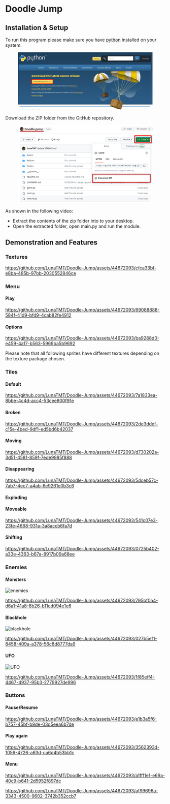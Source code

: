 # Doodle Jump



## Installation & Setup

To run this program please make sure you have [python](https://www.python.org/downloads/) installed on your system.

<div align="center">

<figure><img src=".gitbook/assets/image.png" alt=""><figcaption></figcaption></figure>

</div>

Download the ZIP folder from the GitHub repository.



<div align="center">

<figure><img src=".gitbook/assets/image (1).png" alt=""><figcaption></figcaption></figure>

</div>

As shown in the following video:

* Extract the contents of the zip folder into to your desktop.&#x20;
* Open the extracted folder, open main.py and run the module.





## Demonstration and Features

### Textures

https://github.com/LunaTMT/Doodle-Jump/assets/44672093/cfca33bf-e8ba-485b-97bb-2030552846ce

### Menu

#### Play

https://github.com/LunaTMT/Doodle-Jump/assets/44672093/69088888-584f-41d9-bfd9-4cab82fe4912

#### Options

https://github.com/LunaTMT/Doodle-Jump/assets/44672093/ba9288d0-e459-4a17-b563-5969ba5b9692

Please note that all following sprites have different textures depending on the texture package chosen.

### Tiles

#### Default

https://github.com/LunaTMT/Doodle-Jump/assets/44672093/7a1833ea-8bbe-4c4d-acc4-53cee800f91e

#### Broken

https://github.com/LunaTMT/Doodle-Jump/assets/44672093/2de3ddef-c15e-4bed-9df1-ed5bd6b42037

#### Moving

https://github.com/LunaTMT/Doodle-Jump/assets/44672093/d730202a-3d51-4581-859f-7ede9985f888

#### Disappearing

https://github.com/LunaTMT/Doodle-Jump/assets/44672093/5dceb57c-7ab7-4ec7-a4ab-6e9261e0b3c6

#### Exploding

#### Moveable

https://github.com/LunaTMT/Doodle-Jump/assets/44672093/541c07e3-23fe-4668-931a-3a8accb6fa7d

#### Shifting

https://github.com/LunaTMT/Doodle-Jump/assets/44672093/0725b402-a33e-4363-b67a-8917b09a68ee

### Enemies

#### Monsters

![enemies](https://github.com/LunaTMT/Doodle-Jump/assets/44672093/a3d2d224-35c8-4cb1-8e5a-374647f45f2c)

https://github.com/LunaTMT/Doodle-Jump/assets/44672093/795bf0a4-d6a1-41a8-8b26-b11cd094e1e6

#### Blackhole

![blackhole](https://github.com/LunaTMT/Doodle-Jump/assets/44672093/f97a6fc6-edee-4eec-90a2-45ff49690d64)

https://github.com/LunaTMT/Doodle-Jump/assets/44672093/027b5ef1-8458-409a-a378-56c8d8777da9

#### UFO

![UFO](https://github.com/LunaTMT/Doodle-Jump/assets/44672093/5d8c024f-c73d-4cf9-9f68-ca5e2c5c26ef)

https://github.com/LunaTMT/Doodle-Jump/assets/44672093/1f85eff4-4467-4937-95b3-2779927de996

### Buttons

#### Pause/Resume

https://github.com/LunaTMT/Doodle-Jump/assets/44672093/e1b3a5f6-b757-45bf-b9de-03d5eea6b7de

#### Play again

https://github.com/LunaTMT/Doodle-Jump/assets/44672093/3562393d-1056-4726-a63d-ca6d4b53bb1c

#### Menu

https://github.com/LunaTMT/Doodle-Jump/assets/44672093/a1fff1e1-e69a-40c9-b641-2d5952f897dc

https://github.com/LunaTMT/Doodle-Jump/assets/44672093/af99696a-3343-4500-9602-3742b352ccb7
